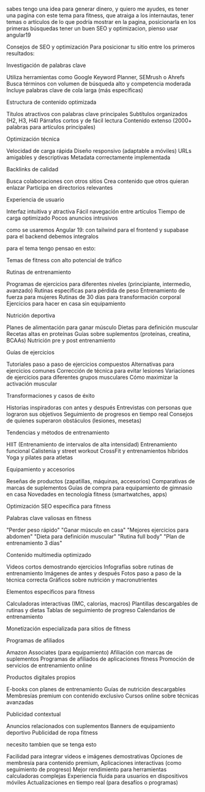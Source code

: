 sabes tengo una idea para generar dinero, y quiero me ayudes,
es tener una pagina con este  tema para fitness,  que atraiga a los internautas, tener temas o artículos  de lo que podría mostrar en la pagina,  posicionarla en los primeras búsquedas tener un buen SEO y optimizacion, pienso usar angular19

Consejos de SEO y optimización
Para posicionar tu sitio entre los primeros resultados:

Investigación de palabras clave

Utiliza herramientas como Google Keyword Planner, SEMrush o Ahrefs
Busca términos con volumen de búsqueda alto y competencia moderada
Incluye palabras clave de cola larga (más específicas)

Estructura de contenido optimizada

Títulos atractivos con palabras clave principales
Subtítulos organizados (H2, H3, H4)
Párrafos cortos y de fácil lectura
Contenido extenso (2000+ palabras para artículos principales)


Optimización técnica

Velocidad de carga rápida
Diseño responsivo (adaptable a móviles)
URLs amigables y descriptivas
Metadata correctamente implementada


Backlinks de calidad

Busca colaboraciones con otros sitios
Crea contenido que otros quieran enlazar
Participa en directorios relevantes


Experiencia de usuario

Interfaz intuitiva y atractiva
Fácil navegación entre artículos
Tiempo de carga optimizado
Pocos anuncios intrusivos

como se usaremos Angular 19: con tailwind para el frontend y supabase para el backend
debemos integralos 

para el tema tengo pensao en esto:

Temas de fitness con alto potencial de tráfico

Rutinas de entrenamiento

Programas de ejercicios para diferentes niveles (principiante, intermedio, avanzado)
Rutinas específicas para pérdida de peso
Entrenamiento de fuerza para mujeres
Rutinas de 30 días para transformación corporal
Ejercicios para hacer en casa sin equipamiento


Nutrición deportiva

Planes de alimentación para ganar músculo
Dietas para definición muscular
Recetas altas en proteínas
Guías sobre suplementos (proteínas, creatina, BCAAs)
Nutrición pre y post entrenamiento


Guías de ejercicios

Tutoriales paso a paso de ejercicios compuestos
Alternativas para ejercicios comunes
Corrección de técnica para evitar lesiones
Variaciones de ejercicios para diferentes grupos musculares
Cómo maximizar la activación muscular


Transformaciones y casos de éxito

Historias inspiradoras con antes y después
Entrevistas con personas que lograron sus objetivos
Seguimiento de progresos en tiempo real
Consejos de quienes superaron obstáculos (lesiones, mesetas)


Tendencias y métodos de entrenamiento

HIIT (Entrenamiento de intervalos de alta intensidad)
Entrenamiento funcional
Calistenia y street workout
CrossFit y entrenamientos híbridos
Yoga y pilates para atletas


Equipamiento y accesorios

Reseñas de productos (zapatillas, máquinas, accesorios)
Comparativas de marcas de suplementos
Guías de compra para equipamiento de gimnasio en casa
Novedades en tecnología fitness (smartwatches, apps)



Optimización SEO específica para fitness

Palabras clave valiosas en fitness

"Perder peso rápido"
"Ganar músculo en casa"
"Mejores ejercicios para abdomen"
"Dieta para definición muscular"
"Rutina full body"
"Plan de entrenamiento 3 días"


Contenido multimedia optimizado

Videos cortos demostrando ejercicios
Infografías sobre rutinas de entrenamiento
Imágenes de antes y después
Fotos paso a paso de la técnica correcta
Gráficos sobre nutrición y macronutrientes


Elementos específicos para fitness

Calculadoras interactivas (IMC, calorías, macros)
Plantillas descargables de rutinas y dietas
Tablas de seguimiento de progreso
Calendarios de entrenamiento



Monetización especializada para sitios de fitness

Programas de afiliados

Amazon Associates (para equipamiento)
Afiliación con marcas de suplementos
Programas de afiliados de aplicaciones fitness
Promoción de servicios de entrenamiento online


Productos digitales propios

E-books con planes de entrenamiento
Guías de nutrición descargables
Membresías premium con contenido exclusivo
Cursos online sobre técnicas avanzadas


Publicidad contextual

Anuncios relacionados con suplementos
Banners de equipamiento deportivo
Publicidad de ropa fitness


necesito tambien que se tenga esto

Facilidad para integrar videos e imágenes demostrativas
Opciones de membresía para contenido premium,
Aplicaciones interactivas (como seguimiento de progreso)
Mejor rendimiento para herramientas calculadoras complejas
Experiencia fluida para usuarios en dispositivos móviles
Actualizaciones en tiempo real (para desafíos o programas)

